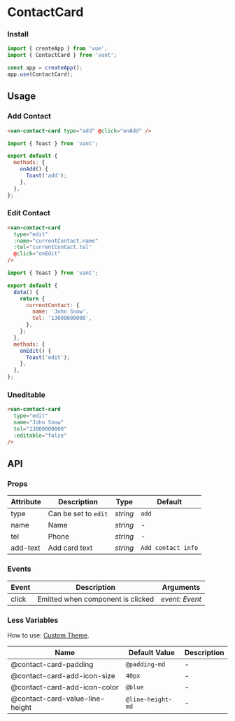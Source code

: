 # ContactCard

### Install

```js
import { createApp } from 'vue';
import { ContactCard } from 'vant';

const app = createApp();
app.use(ContactCard);
```

## Usage

### Add Contact

```html
<van-contact-card type="add" @click="onAdd" />
```

```js
import { Toast } from 'vant';

export default {
  methods: {
    onAdd() {
      Toast('add');
    },
  },
};
```

### Edit Contact

```html
<van-contact-card
  type="edit"
  :name="currentContact.name"
  :tel="currentContact.tel"
  @click="onEdit"
/>
```

```js
import { Toast } from 'vant';

export default {
  data() {
    return {
      currentContact: {
        name: 'John Snow',
        tel: '13000000000',
      },
    };
  },
  methods: {
    onEdit() {
      Toast('edit');
    },
  },
};
```

### Uneditable

```html
<van-contact-card
  type="edit"
  name="John Snow"
  tel="13000000000"
  :editable="false"
/>
```

## API

### Props

| Attribute | Description          | Type     | Default            |
| --------- | -------------------- | -------- | ------------------ |
| type      | Can be set to `edit` | _string_ | `add`              |
| name      | Name                 | _string_ | -                  |
| tel       | Phone                | _string_ | -                  |
| add-text  | Add card text        | _string_ | `Add contact info` |

### Events

| Event | Description                       | Arguments      |
| ----- | --------------------------------- | -------------- |
| click | Emitted when component is clicked | _event: Event_ |

### Less Variables

How to use: [Custom Theme](#/en-US/theme).

| Name                            | Default Value     | Description |
| ------------------------------- | ----------------- | ----------- |
| @contact-card-padding           | `@padding-md`     | -           |
| @contact-card-add-icon-size     | `40px`            | -           |
| @contact-card-add-icon-color    | `@blue`           | -           |
| @contact-card-value-line-height | `@line-height-md` | -           |
